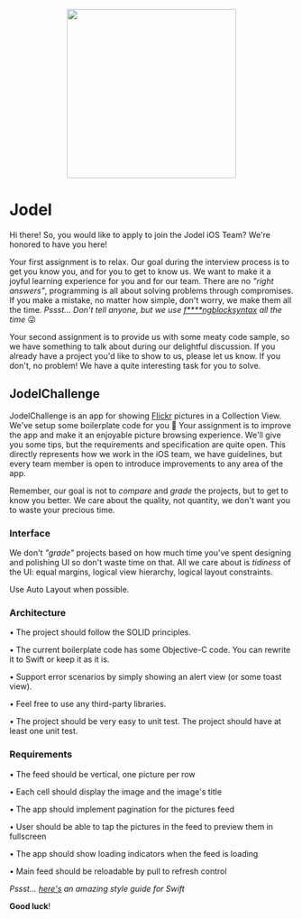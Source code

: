 <p align="center">
<img src="jodellogo.png" width="300">
</p>

Jodel
==================================

Hi there! So, you would like to apply to join the Jodel iOS Team? We're honored to have you here!

Your first assignment is to relax. Our goal during the interview process is to get you know you, and for you to get to know us. We want to make it a joyful learning experience for you and for our team. There are no *"right answers"*, programming is all about solving problems through compromises. If you make a mistake, no matter how simple, don't worry, we make them all the time. *Pssst... Don't tell anyone, but we use [f****ngblocksyntax](http://fuckingblocksyntax.com) all the time* 😜

Your second assignment is to provide us with some meaty code sample, so we have something to talk about during our delightful discussion. If you already have a project you'd like to show to us, please let us know. If you don't, no problem! We have a quite interesting task for you to solve. 

## JodelChallenge

JodelChallenge is an app for showing [Flickr](https://www.flickr.com) pictures in a Collection View. We've setup some boilerplate code for you 🙇 Your assignment is to improve the app and make it an enjoyable picture browsing experience. We'll give you some tips, but the requirements and specification are quite open. This directly represents how we work in the iOS team, we have guidelines, but every team member is open to introduce improvements to any area of the app.

Remember, our goal is not to *compare* and *grade* the projects, but to get to know you better. We care about the quality, not quantity, we don't want you to waste your precious time.

### Interface

We don't *"grade"* projects based on how much time you've spent designing and polishing UI so don't waste time on that. All we care about is *tidiness* of the UI: equal margins, logical view hierarchy, logical layout constraints.

Use Auto Layout when possible.

### Architecture

• The project should follow the SOLID principles.

• The current boilerplate code has some Objective-C code. You can rewrite it to Swift or keep it as it is.

• Support error scenarios by simply showing an alert view (or some toast view).

• Feel free to use any third-party libraries.

• The project should be very easy to unit test. The project should have at least one unit test.

### Requirements

• The feed should be vertical, one picture per row

• Each cell should display the image and the image's title

• The app should implement pagination for the pictures feed

• User should be able to tap the pictures in the feed to preview them in fullscreen

• The app should show loading indicators when the feed is loading

• Main feed should be reloadable by pull to refresh control


*Pssst... [here's](https://github.com/raywenderlich/swift-style-guide) an amazing style guide for Swift*

**Good luck**!


